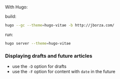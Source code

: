 With Hugo:

build:

```bash
hugo --gc --theme=hugo-vitae -b http://jborza.com/
```

run:

```bash
hugo server --theme=hugo-vitae
```

### Displaying drafts and future articles

- use the `-D` option for drafts
- use the `-F` option for content with `date` in the future
